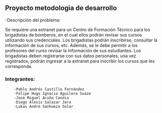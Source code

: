 ## Proyecto metodologia de desarrollo

-Descripción del problema:

Se requiere una extranet para un Centro de Formación Técnico para los brigadistas de bomberos, en el cual ellos podrán revisar sus cursos utilizando sus credenciales. Los brigadistas podrán inscribirse, consultar la información de sus cursos, etc. Además, se le debe permitir a los profesores del curso revisar la información de sus estudiantes. Los brigadistas deben registrarse con sus datos personales, una vez registrados, podrán ingresar a la extranet para inscribir los cursos que les corresponda.

### Integrantes:
        -Pablo Andrés Castillo Fernández
        -Felipe Hugo Ignacio Aguilera Suazo
        -José Miguel Acuña Candia
        -Diego Alexis Salazar Jara
        -Lukas André Sanhueza Solar
